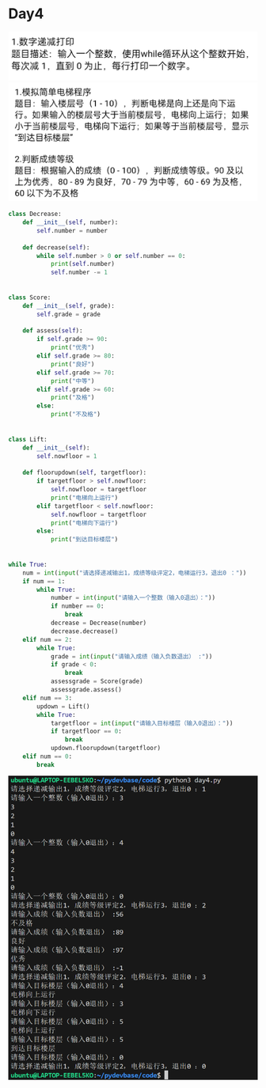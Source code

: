 # Day4

![D1W1](https://raw.githubusercontent.com/102300671/image/refs/heads/main/pydevbase/D4W1.png)
![D1W2](https://raw.githubusercontent.com/102300671/image/refs/heads/main/pydevbase/D4W2.png)

```python
class Decrease:
    def __init__(self, number):
        self.number = number

    def decrease(self):
        while self.number > 0 or self.number == 0:
            print(self.number)
            self.number -= 1


class Score:
    def __init__(self, grade):
        self.grade = grade

    def assess(self):
        if self.grade >= 90:
            print("优秀")
        elif self.grade >= 80:
            print("良好")
        elif self.grade >= 70:
            print("中等")
        elif self.grade >= 60:
            print("及格")
        else:
            print("不及格")


class Lift:
    def __init__(self):
        self.nowfloor = 1

    def floorupdown(self, targetfloor):
        if targetfloor > self.nowfloor:
            self.nowfloor = targetfloor
            print("电梯向上运行")
        elif targetfloor < self.nowfloor:
            self.nowfloor = targetfloor
            print("电梯向下运行")
        else:
            print("到达目标楼层")


while True:
    num = int(input("请选择递减输出1，成绩等级评定2，电梯运行3，退出0 ："))
    if num == 1:
        while True:
            number = int(input("请输入一个整数（输入0退出）："))
            if number == 0:
                break
            decrease = Decrease(number)
            decrease.decrease()
    elif num == 2:
        while True:
            grade = int(input("请输入成绩（输入负数退出） :"))
            if grade < 0:
                break
            assessgrade = Score(grade)
            assessgrade.assess()
    elif num == 3:
        updown = Lift()
        while True:
            targetfloor = int(input("请输入目标楼层（输入0退出）："))
            if targetfloor == 0:
                break
            updown.floorupdown(targetfloor)
    elif num == 0:
        break
```

![运行结果](https://raw.githubusercontent.com/102300671/image/refs/heads/main/pydevbase/D4A.png)
